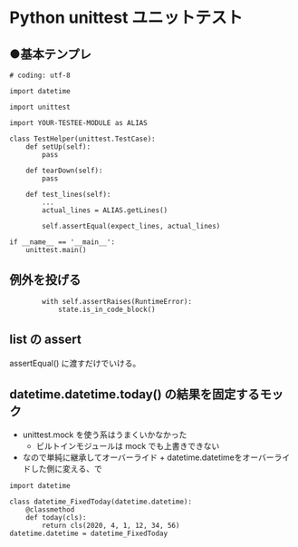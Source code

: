 # Python unittest ユニットテスト

## ●基本テンプレ

```
# coding: utf-8

import datetime

import unittest

import YOUR-TESTEE-MODULE as ALIAS

class TestHelper(unittest.TestCase):
    def setUp(self):
        pass

    def tearDown(self):
        pass

    def test_lines(self):
        ...
        actual_lines = ALIAS.getLines()

        self.assertEqual(expect_lines, actual_lines)

if __name__ == '__main__':
    unittest.main()
```

## 例外を投げる

```
        with self.assertRaises(RuntimeError):
            state.is_in_code_block()
```

## list の assert
assertEqual() に渡すだけでいける。

## datetime.datetime.today() の結果を固定するモック
- unittest.mock を使う系はうまくいかなかった
    - ビルトインモジュールは mock でも上書きできない
- なので単純に継承してオーバーライド + datetime.datetimeをオーバーライドした側に変える、で


```
import datetime

class datetime_FixedToday(datetime.datetime):
    @classmethod
    def today(cls):
        return cls(2020, 4, 1, 12, 34, 56)
datetime.datetime = datetime_FixedToday
```


